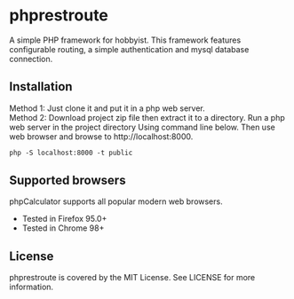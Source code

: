 # phprestroute
A simple PHP framework for hobbyist. This framework features configurable routing, a simple authentication and mysql database connection.

Installation
------------
Method 1: Just clone it and put it in a php web server.<br>
Method 2: Download project zip file then extract it to a directory. Run a php web server in the project directory Using command line below. Then use web browser and browse to http://localhost:8000.

```html
php -S localhost:8000 -t public
```

Supported browsers
------------------
phpCalculator supports all popular modern web browsers.

 - Tested in Firefox 95.0+
 - Tested in Chrome 98+

License
------------------
phprestroute is covered by the MIT License. See LICENSE for more information.
